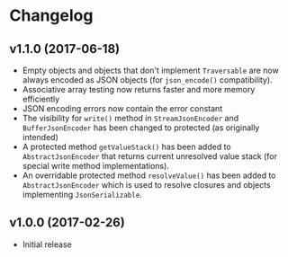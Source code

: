 # Changelog #

## v1.1.0 (2017-06-18) ##

 * Empty objects and objects that don't implement `Traversable` are now always
   encoded as JSON objects (for `json_encode()` compatibility).
 * Associative array testing now returns faster and more memory efficiently
 * JSON encoding errors now contain the error constant
 * The visibility for `write()` method in `StreamJsonEncoder` and
   `BufferJsonEncoder` has been changed to protected (as originally intended)
 * A protected method `getValueStack()` has been added to `AbstractJsonEncoder`
   that returns current unresolved value stack (for special write method
   implementations). 
 * An overridable protected method `resolveValue()` has been added to
   `AbstractJsonEncoder` which is used to resolve closures and objects
   implementing `JsonSerializable`.

## v1.0.0 (2017-02-26) ##

  * Initial release
